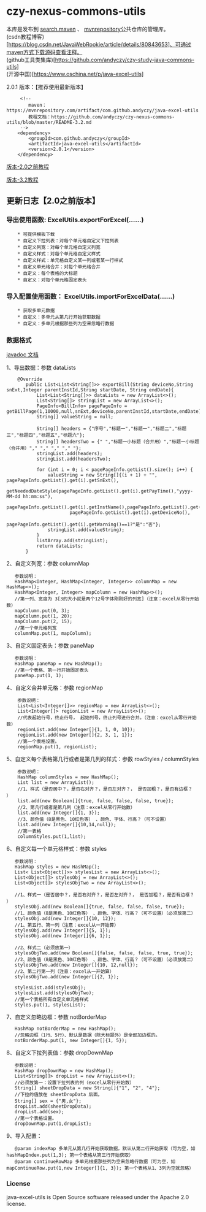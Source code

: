# czy-nexus-commons-utils
   本库是发布到 [search.maven](https://search.maven.org/)  、 [mvnrepository](https://mvnrepository.com/)公共仓库的管理库。        
   (csdn教程博客)[https://blog.csdn.net/JavaWebRookie/article/details/80843653]、可通过maven方式下载源码查看注释。                
   (github工具类集库)[https://github.com/andyczy/czy-study-java-commons-utils]       
   (开源中国)[https://www.oschina.net/p/java-excel-utils]         
   
   
   2.0.1 版本：【推荐使用最新版本】       
          
         <!--
            maven：https://mvnrepository.com/artifact/com.github.andyczy/java-excel-utils
            教程文档：https://github.com/andyczy/czy-nexus-commons-utils/blob/master/README-3.2.md
         -->
        <dependency>        
            <groupId>com.github.andyczy</groupId>       
            <artifactId>java-excel-utils</artifactId>       
            <version>2.0.1</version>      
        </dependency> 
        
   
  [版本-2.0之前教程](https://github.com/andyczy/czy-nexus-commons-utils/blob/master/README-2.0.md)   
        
  [版本-3.2教程](https://github.com/andyczy/czy-nexus-commons-utils/blob/master/README-3.2.md)   
  
       
## 更新日志【2.0之前版本】       
###  导出使用函数: ExcelUtils.exportForExcel(......)
        * 可提供模板下载           
        * 自定义下拉列表：对每个单元格自定义下拉列表         
        * 自定义列宽：对每个单元格自定义列宽         
        * 自定义样式：对每个单元格自定义样式  
        * 自定义样式：单元格自定义某一列或者某一行样式            
        * 自定义单元格合并：对每个单元格合并 
        * 自定义：每个表格的大标题          
        * 自定义：对每个单元格固定表头    
        
        
### 导入配置使用函数： ExcelUtils.importForExcelData(......)
        * 获取多单元数据         
        * 自定义：多单元从第几行开始获取数据            
        * 自定义：多单元根据那些列为空来忽略行数据         

  
        
### 数据格式
   [javadoc 文档](https://oss.sonatype.org/service/local/repositories/releases/archive/com/github/andyczy/java-excel-utils/3.2/java-excel-utils-3.2-javadoc.jar/!/com/github/andyczy/java/excel/ExcelUtils.html)

   
   1、导出数据：参数 dataLists
   
        @Override
           public List<List<String[]>> exportBill(String deviceNo,String snExt,Integer parentInstId,String startDate, String endDate){
               List<List<String[]>> dataLists = new ArrayList<>();
               List<String[]> stringList = new ArrayList<>();
               PageInfo<BillInfo> pagePageInfo = getBillPage(1,10000,null,snExt,deviceNo,parentInstId,startDate,endDate);
               String[] valueString = null;
 
               String[] headers = {"序号","标题一","标题一","标题二","标题三","标题四","标题五","标题六"};
               String[] headersTwo = {" ","标题一小标题（合并用）","标题一小标题（合并用）"," "," "," "," "};
               stringList.add(headers);
               stringList.add(headersTwo);
                
               for (int i = 0; i < pagePageInfo.getList().size(); i++) {
                   valueString = new String[]{(i + 1) + "", pagePageInfo.getList().get(i).getSnExt(),
                           getNeededDateStyle(pagePageInfo.getList().get(i).getPayTime(),"yyyy-MM-dd hh:mm:ss"),
                           pagePageInfo.getList().get(i).getInstName(),pagePageInfo.getList().get(i).getStatisticsPrice()+"",
                           pagePageInfo.getList().get(i).getDeviceNo(),
                           pagePageInfo.getList().get(i).getWarning()==1?"是":"否"};
                   stringList.add(valueString);
               }
               listArray.add(stringList);
               return dataLists;
           }       
   
   2、自定义列宽：参数 columnMap
   
       参数说明：
       HashMap<Integer, HashMap<Integer, Integer>> columnMap = new HashMap<>();
       HashMap<Integer, Integer> mapColumn = new HashMap<>();
       //第一列、宽度为 3[3的大小就是两个12号字体刚刚好的列宽]（注意：excel从零行开始数）
       mapColumn.put(0, 3);  
       mapColumn.put(1, 20);
       mapColumn.put(2, 15);
       //第一个单元格列宽
       columnMap.put(1, mapColumn);
       
   3、自定义固定表头：参数 paneMap
   
       参数说明：
       HashMap paneMap = new HashMap();
       //第一个表格、第一行开始固定表头
       paneMap.put(1, 1); 
       
   
   4、自定义合并单元格：参数 regionMap
   
        参数说明：
        List<List<Integer[]>> regionMap = new ArrayList<>();
        List<Integer[]> regionList = new ArrayList<>();                  
        //代表起始行号，终止行号， 起始列号，终止列号进行合并。（注意：excel从零行开始数）
        regionList.add(new Integer[]{1, 1, 0, 10});
        regionList.add(new Integer[]{2, 3, 1, 1});
        //第一个表格设置。
        regionMap.put(1, regionList);
                                      
        
   5、自定义每个表格第几行或者是第几列的样式：参数 rowStyles / columnStyles
           
        参数说明：
        HashMap columnStyles = new HashMap();
        List list = new ArrayList();
        //1、样式（是否居中？，是否右对齐？，是否左对齐？， 是否加粗？，是否有边框？ ）
        list.add(new Boolean[]{true, false, false, false, true}); 
        //2、第几行或者是第几列（注意：excel从零行开始数）       
        list.add(new Integer[]{1, 3});   
        //3、颜色值（8是黑色、10红色等） 、颜色、字体、行高？（可不设置）                                        
        list.add(new Integer[]{10,14,null});    
        //第一表格                                 
        columnStyles.put(1,list);                                                     
        
   6、自定义每一个单元格样式：参数 styles
        
       参数说明：
       HashMap styles = new HashMap();
       List< List<Object[]>> stylesList = new ArrayList<>();
       List<Object[]> stylesObj = new ArrayList<>();
       List<Object[]> stylesObjTwo = new ArrayList<>();
       
       //1、样式一（是否居中？，是否右对齐？，是否左对齐？， 是否加粗？，是否有边框？ ）
       stylesObj.add(new Boolean[]{true, false, false, false, true});      
       //1、颜色值（8是黑色、10红色等） 、颜色、字体、行高？（可不设置）（必须放第二）
       stylesObj.add(new Integer[]{10, 12});                             
       //1、第五行、第一列（注意：excel从一开始算）
       stylesObj.add(new Integer[]{5, 1});                                  
       stylesObj.add(new Integer[]{6, 1});                                
       
       //2、样式二（必须放第一）
       stylesObjTwo.add(new Boolean[]{false, false, false, true, true}); 
       //2、颜色值（8是黑色、10红色等） 、颜色、字体、行高？（可不设置）（必须放第二）  
       stylesObjTwo.add(new Integer[]{10, 12,null});    
       //2、第二行第一列（注意：excel从一开始算）                 
       stylesObjTwo.add(new Integer[]{2, 1});                              
       
       stylesList.add(stylesObj);
       stylesList.add(stylesObjTwo);
       //第一个表格所有自定义单元格样式 
       styles.put(1, stylesList);                                             
             
   
   7、自定义忽略边框：参数 notBorderMap
   
       HashMap notBorderMap = new HashMap();
       //忽略边框（1行、5行）、默认是数据（除大标题外）是全部加边框的。
       notBorderMap.put(1, new Integer[]{1, 5});   
   
   
   8、自定义下拉列表值：参数 dropDownMap
      
       参数说明：
       HashMap dropDownMap = new HashMap();
       List<String[]> dropList = new ArrayList<>();                  
       //必须放第一：设置下拉列表的列（excel从零行开始数）
       String[] sheetDropData = new String[]{"1", "2", "4"};
       //下拉的值放在 sheetDropData 后面。        
       String[] sex = {"男,女"};                                   
       dropList.add(sheetDropData);
       dropList.add(sex);
       //第一个表格设置。
       dropDownMap.put(1,dropList); 
   
   9、导入配置：
        
       @param indexMap 多单元从第几行开始获取数据，默认从第二行开始获取（可为空，如 hashMapIndex.put(1,3); 第一个表格从第三行开始获取）
       @param continueRowMap 多单元根据那些列为空来忽略行数据（可为空，如 mapContinueRow.put(1,new Integer[]{1, 3}); 第一个表格从1、3列为空就忽略）
       
       
                   
### License
java-excel-utils is Open Source software released under the Apache 2.0 license.     